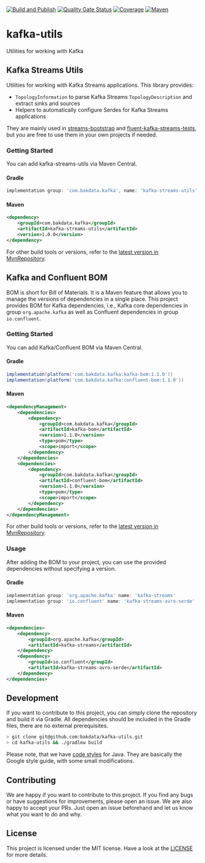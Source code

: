 [![Build and Publish](https://github.com/bakdata/kafka-utils/actions/workflows/build-and-publish.yaml/badge.svg)](https://github.com/bakdata/kafka-utils/actions/workflows/build-and-publish.yaml)
[![Quality Gate Status](https://sonarcloud.io/api/project_badges/measure?project=com.bakdata.kafka%3Akafka-utils&metric=alert_status)](https://sonarcloud.io/dashboard?id=com.bakdata.kafka%3Akafka-utils)
[![Coverage](https://sonarcloud.io/api/project_badges/measure?project=com.bakdata.kafka%3Akafka-utils&metric=coverage)](https://sonarcloud.io/dashboard?id=com.bakdata.kafka%3Akafka-utils)
[![Maven](https://img.shields.io/maven-central/v/com.bakdata.kafka/kafka-streams-utils.svg)](https://search.maven.org/search?q=g:com.bakdata.kafka%20AND%20a:kafka-streams-utils&core=gav)

# kafka-utils
Utilities for working with Kafka

## Kafka Streams Utils

Utilities for working with Kafka Streams applications. This library provides:

- `TopologyInformation` to parse Kafka Streams `TopologyDescription` and extract sinks and sources
- Helpers to automatically configure Serdes for Kafka Streams applications

They are mainly used in [streams-bootstrap](https://github.com/bakdata/streams-bootstrap) and [fluent-kafka-streams-tests](https://github.com/bakdata/fluent-kafka-streams-tests), but you are free to use them in your own projects if needed.

### Getting Started

You can add kafka-streams-utils via Maven Central.

#### Gradle

```gradle
implementation group: 'com.bakdata.kafka', name: 'kafka-streams-utils', version: '1.0.0'
```

#### Maven

```xml
<dependency>
    <groupId>com.bakdata.kafka</groupId>
    <artifactId>kafka-streams-utils</artifactId>
    <version>1.0.0</version>
</dependency>
```

For other build tools or versions, refer to
the [latest version in MvnRepository](https://mvnrepository.com/artifact/com.bakdata.kafka/kafka-streams-utils/latest).

## Kafka and Confluent BOM

BOM is short for Bill of Materials.
It is a Maven feature that allows you to manage the versions of dependencies in a single place.
This project provides BOM for Kafka dependencies, i.e., Kafka core dependencies in group `org.apache.kafka` as well as Confluent dependencies in group `io.confluent`.

### Getting Started

You can add Kafka/Confluent BOM via Maven Central.

#### Gradle

```gradle
implementation(platform('com.bakdata.kafka:kafka-bom:1.1.0'))
implementation(platform('com.bakdata.kafka:confluent-bom:1.1.0'))
```

#### Maven

```xml
<dependencyManagement>
    <dependencies>
        <dependency>
            <groupId>com.bakdata.kafka</groupId>
            <artifactId>kafka-bom</artifactId>
            <version>1.1.0</version>
            <type>pom</type>
            <scope>import</scope>
        </dependency>
    </dependencies>
    <dependencies>
        <dependency>
            <groupId>com.bakdata.kafka</groupId>
            <artifactId>confluent-bom</artifactId>
            <version>1.1.0</version>
            <type>pom</type>
            <scope>import</scope>
        </dependency>
    </dependencies>
</dependencyManagement>
```

For other build tools or versions, refer to
the [latest version in MvnRepository](https://mvnrepository.com/artifact/com.bakdata.kafka/kafka-bom/latest).

### Usage

After adding the BOM to your project, you can use the provided dependencies without specifying a version.

#### Gradle

```gradle
implementation group: 'org.apache.kafka' name: 'kafka-streams'
implementation group: 'io.confluent' name: 'kafka-streams-avro-serde'
```

#### Maven

```xml
<dependencies>
    <dependency>
        <groupId>org.apache.kafka</groupId>
        <artifactId>kafka-streams</artifactId>
    </dependency>
    <dependency>
        <groupId>io.confluent</groupId>
        <artifactId>kafka-streams-avro-serde</artifactId>
    </dependency>
</dependencies>
```

## Development

If you want to contribute to this project, you can simply clone the repository and build it via Gradle.
All dependencies should be included in the Gradle files, there are no external prerequisites.

```bash
> git clone git@github.com:bakdata/kafka-utils.git
> cd kafka-utils && ./gradlew build
```

Please note, that we have [code styles](https://github.com/bakdata/bakdata-code-styles) for Java.
They are basically the Google style guide, with some small modifications.

## Contributing

We are happy if you want to contribute to this project.
If you find any bugs or have suggestions for improvements, please open an issue.
We are also happy to accept your PRs.
Just open an issue beforehand and let us know what you want to do and why.

## License

This project is licensed under the MIT license.
Have a look at the [LICENSE](https://github.com/bakdata/kafka-utils/blob/main/LICENSE) for more details.
